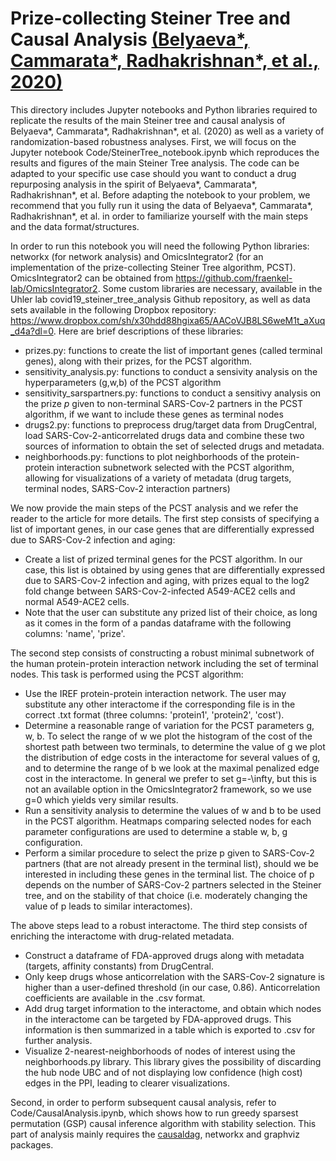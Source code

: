# Prize-collecting Steiner Tree and Causal Analysis [(Belyaeva*, Cammarata*, Radhakrishnan*, et al., 2020)](https://arxiv.org/pdf/2006.03735.pdf)

This directory includes Jupyter notebooks and Python libraries required to replicate the results of the main Steiner tree and causal analysis of Belyaeva*, Cammarata*, Radhakrishnan*, et al. (2020) as well as a variety of randomization-based robustness analyses. First, we will focus on the Jupyter notebook Code/SteinerTree_notebook.ipynb which reproduces the results and figures of the main Steiner Tree analysis. The code can be adapted to your specific use case should you want to conduct a drug repurposing analysis in the spirit of Belyaeva*, Cammarata*, Radhakrishnan*, et al. Before adapting the notebook to your problem, we recommend that you fully run it using the data of Belyaeva*, Cammarata*, Radhakrishnan*, et al. in order to familiarize yourself with the main steps and the data format/structures.

In order to run this notebook you will need the following Python libraries: networkx (for network analysis) and OmicsIntegrator2 (for an implementation of the prize-collecting Steiner Tree algorithm, PCST). OmicsIntegrator2 can be obtained from https://github.com/fraenkel-lab/OmicsIntegrator2. Some custom libraries are necessary, available in the Uhler lab covid19_steiner_tree_analysis Github repository, as well as data sets available in the following Dropbox repository: https://www.dropbox.com/sh/x30hdd88hgixa65/AACoVJB8LS6weM1t_aXuq_d4a?dl=0. Here are brief descriptions of these libraries:

- prizes.py: functions to create the list of important genes (called terminal genes), along with their prizes, for the PCST algorithm. 
- sensitivity_analysis.py: functions to conduct a sensivity analysis on the hyperparameters (g,w,b) of the PCST algorithm
- sensitivity_sarspartners.py: functions to conduct a sensitivy analysis on the prize $p$ given to non-terminal SARS-Cov-2 partners in the PCST algorithm, if we want to include these genes as terminal nodes
- drugs2.py: functions to preprocess drug/target data from DrugCentral, load SARS-Cov-2-anticorrelated drugs data and combine these two sources of information to obtain the set of selected drugs and metadata.
- neighborhoods.py: functions to plot neighborhoods of the protein-protein interaction subnetwork selected with the PCST algorithm, allowing for visualizations of a variety of metadata (drug targets, terminal nodes, SARS-Cov-2 interaction partners)

We now provide the main steps of the PCST analysis and we refer the reader to the article for more details. The first step consists of specifying a list of important genes, in our case genes that are differentially expressed due to SARS-Cov-2 infection and aging:
- Create a list of prized terminal genes for the PCST algorithm. In our case, this list is obtained by using genes that are differentially expressed due to SARS-Cov-2 infection and aging, with prizes equal to the log2 fold change between SARS-Cov-2-infected A549-ACE2 cells and normal A549-ACE2 cells. 
- Note that the user can substitute any prized list of their choice, as long as it comes in the form of a pandas dataframe with the following columns: 'name', 'prize'.

The second step consists of constructing a robust minimal subnetwork of the human protein-protein interaction network including the set of terminal nodes. This task is performed using the PCST algorithm:
- Use the IREF protein-protein interaction network. The user may substitute any other interactome if the corresponding file is in the correct .txt format (three columns: 'protein1', 'protein2', 'cost').
- Determine a reasonable range of variation for the PCST parameters g, w, b. To select the range of w we plot the histogram of the cost of the shortest path between two terminals, to determine the value of g we plot the distribution of edge costs in the interactome for several values of g, and to determine the range of b we look at the maximal penalized edge cost in the interactome. In general we prefer to set g=-\infty, but this is not an available option in the OmicsIntegrator2 framework, so we use g=0 which yields very similar results.
- Run a sensitivity analysis to determine the values of w and b to be used in the PCST algorithm. Heatmaps comparing selected nodes for each parameter configurations are used to determine a stable w, b, g configuration.
- Perform a similar procedure to select the prize p given to SARS-Cov-2 partners (that are not already present in the terminal list), should we be interested in including these genes in the terminal list. The choice of p depends on the number of SARS-Cov-2 partners selected in the Steiner tree, and on the stability of that choice (i.e. moderately changing the value of p leads to similar interactomes).

The above steps lead to a robust interactome. The third step consists of enriching the interactome with drug-related metadata.
- Construct a dataframe of FDA-approved drugs along with metadata (targets, affinity constants) from DrugCentral.
- Only keep drugs whose anticorrelation with the SARS-Cov-2 signature is higher than a user-defined threshold (in our case, 0.86). Anticorrelation coefficients are available in the .csv format.
- Add drug target information to the interactome, and obtain which nodes in the interactome can be targeted by FDA-approved drugs. This information is then summarized in a table which is exported to .csv for further analysis.
- Visualize 2-nearest-neighborhoods of nodes of interest using the neighborhoods.py library. This library gives the possibility of discarding the hub node UBC and of not displaying low confidence (high cost) edges in the PPI, leading to clearer visualizations.

Second, in order to perform subsequent causal analysis, refer to Code/CausalAnalysis.ipynb, which shows how to run greedy sparsest permutation (GSP) causal inference algorithm with stability selection. This part of analysis mainly requires the [causaldag](https://github.com/uhlerlab/causaldag), networkx and graphviz packages.

